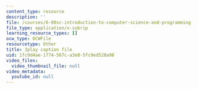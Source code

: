 ```yaml
---
content_type: resource
description: ''
file: /courses/6-00sc-introduction-to-computer-science-and-programming-spring-2011/1fc9d4ae1774567ca3e85fc9ed528a98_7BpomdjZ_Os.vtt
file_type: application/x-subrip
learning_resource_types: []
ocw_type: OCWFile
resourcetype: Other
title: 3play caption file
uid: 1fc9d4ae-1774-567c-a3e8-5fc9ed528a98
video_files:
  video_thumbnail_file: null
video_metadata:
  youtube_id: null
---
```

